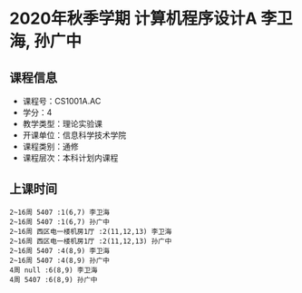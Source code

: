 # 2020年秋季学期 计算机程序设计A 李卫海, 孙广中






## 课程信息

- 课程号：CS1001A.AC
- 学分：4
- 教学类型：理论实验课
- 开课单位：信息科学技术学院
- 课程类别：通修
- 课程层次：本科计划内课程

## 上课时间

```
2~16周 5407 :1(6,7) 李卫海
2~16周 5407 :1(6,7) 孙广中
2~16周 西区电一楼机房1厅 :2(11,12,13) 李卫海
2~16周 西区电一楼机房1厅 :2(11,12,13) 孙广中
2~16周 5407 :4(8,9) 李卫海
2~16周 5407 :4(8,9) 孙广中
4周 null :6(8,9) 李卫海
4周 5407 :6(8,9) 孙广中
```

